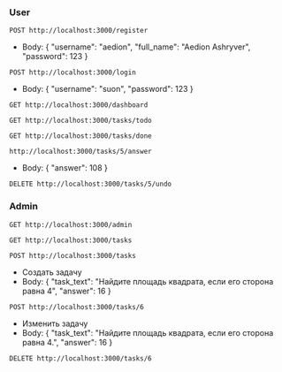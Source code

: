 ### User

`POST http://localhost:3000/register`
* Body:
{
    "username": "aedion",
    "full_name": "Aedion Ashryver",
    "password": 123
}

`POST http://localhost:3000/login`
* Body:
{
    "username": "suon",
    "password": 123
}

`GET http://localhost:3000/dashboard`

`GET http://localhost:3000/tasks/todo`

`GET http://localhost:3000/tasks/done`

`http://localhost:3000/tasks/5/answer`
* Body:
{
    "answer": 108
}

`DELETE http://localhost:3000/tasks/5/undo`


### Admin

`GET http://localhost:3000/admin`

`GET http://localhost:3000/tasks`

`POST http://localhost:3000/tasks`
* Создать задачу
* Body:
{
    "task_text": "Найдите площадь квадрата, если его сторона равна 4",
    "answer": 16
}

`POST http://localhost:3000/tasks/6`
* Изменить задачу
* Body:
{
    "task_text": "Найдите площадь квадрата, если его сторона равна 4.",
    "answer": 16
}

`DELETE http://localhost:3000/tasks/6`
